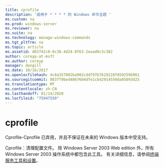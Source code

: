 ```yaml
---
title: cprofile
description: '适用于 * * * * 的 Windows 命令主题 '
ms.custom: na
ms.prod: windows-server
ms.reviewer: na
ms.suite: na
ms.technology: manage-windows-commands
ms.tgt_pltfrm: na
ms.topic: article
ms.assetid: d83742c0-9c38-4d24-8f63-2eaad0c3c382
author: coreyp-at-msft
ms.author: coreyp
manager: dongill
ms.date: 10/16/2017
ms.openlocfilehash: 4c8a357082ba902cddf97b7619228f859259b961
ms.sourcegitcommit: 083ff9bed4867604dfe1cb42914550da05093d25
ms.translationtype: MT
ms.contentlocale: zh-CN
ms.lasthandoff: 01/14/2020
ms.locfileid: "75947550"
---
```

# <a name="cprofile"></a>cprofile



Cprofile-Cprofile 已弃用，并且不保证在未来的 Windows 版本中受支持。

Cprofile：清理配置文件。 除 Windows Server 2003 Web edition 外，所有 Windows Server 2003 操作系统中都包含此工具。 有关详细信息，请参阅[终端服务工具和设置](https://technet.microsoft.com/library/cc776289(v=ws.10).aspx)。